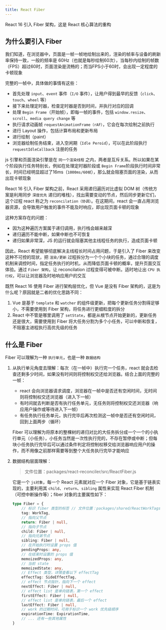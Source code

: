```yaml
---
title: React Fiber
---
```


React 16 引入 Fiber 架构，这是 React 核心算法的重构

## 为什么要引入 Fiber

我们知道，在浏览器中，页面是一帧一帧地绘制出来的，渲染的帧率与设备的刷新率保持一致，一般的频率是 60Hz（也就是每秒绘制60次），当每秒内绘制的帧数（FPS）超过60时，页面渲染是流畅的；而当FPS小于60时，会出现一定程度的卡顿现象

完整的一帧中，具体做的事情有这些：

- 首先处理 `input`、`event` 事件（`I/O` 事件），让用户得到最早的反馈（`click`、`touch`、`wheel` 等）
- 接下来处理定时器，检查定时器是否到时间，并执行对应的回调
- 处理 `Begin Frame`（开始帧），即每一帧的事件，包括 `window.resize`、`scroll`、`media query change` 等
- 执行请求动画帧 `requestAnimationFrame（rAF）`，它会在每次绘制之前执行
- 进行 Layout 操作，包括计算布局和更新布局
- 进行绘制（paint）
- 浏览器绘制任务结束，进入空闲期（`Idle Peroid`），可以在此阶段执行 `requestIdleCallback` 注册的任务

js 引擎和页面渲染引擎是在 `同一个渲染线程` 之内，两者是互斥关系。所以如果在某个阶段执行任务特别长，例如在处理定时器阶段或 `Begin Frame`阶段执行时间非常长，时间已经明显超过了16ms（`1000ms/60帧`），那么就会阻塞页面的渲染，从而出现卡顿现象

React 16 引入 Fiber 架构之前，React 采用递归遍历对比虚拟 DOM 树（传统方案是利用同步 `深度优先` 递归的堆栈），找出需要变动的节点，然后同步更新它们，这个过程 react 称之为 `reconcilation（协调）`。在这期间，react 会一直占用浏览器资源，会导致用户触发的事件不能及时响应，即出现页面卡顿的现象

这种方案存在的问题：

- 因为这种遍历方案属于递归调用，执行栈会越来越深
- 递归遍历不能中断，如果中断也不可恢复
- 递归如果非常深，JS 的运行就会阻塞其他主线程任务的执行，造成页面卡顿

因此，React 希望能够彻底解决主线程长时间占用问题，于是引入了 Fiber 来改变这种不可控的现状，把 `渲染/更新` 过程拆分为一个个小块的任务，通过合理的调度机制来调控时间，指定任务执行的时机，从而降低页面卡顿的概率，提升页面交互体验。通过 `Fiber 架构`，让 reconcilation 过程变得可被中断。适时地让出 `CPU 执行权`，可以让浏览器及时地响应用户的交互

既然 React 16 使用 Fiber 进行架构层优化，但 Vue 是没有 Fiber 架构的，这是为什么呢？原因就是二者的优化思路不同：

1. Vue 是基于 `template` 和 `watcher` 的组件级更新，把每个更新任务分割得足够小，不需要使用到 Fiber 架构，将任务进行更细粒度的拆分
2. React 中不管是哪里调用了 `setState`，都是从根节点开始更新的，更新任务还是很大，需要使用到 Fiber 将大任务分割为多个小任务，可以中断和恢复，不阻塞主进程执行高优先级的任务

## 什么是 Fiber

Fiber 可以理解为一种 `执行单元`，也是一种 `数据结构`

1. 从执行单元角度去理解：每次（在一帧中）执行完一个任务，react 就会去检查还剩多少时间，如果没有时间则将控制权交还给浏览器。结合上面的完整的一帧：

    - react 会向浏览器请求调度，浏览器在一帧中是否还有空闲时间，无时间则将控制权交还浏览器（进入下一帧）
    - 有时间就去判断是否有执行任务单元，无任务则将控制权交还浏览器（响应用户操作或等待进入下一帧）
    - 有任务执行任务单元，执行完毕后再次检测这一帧中是否还有空闲时间，回到上面两步（循环）

    Fiber 可以理解为将原本的整棵树的递归对比的大任务拆分成一个一个的小执行单元（小任务），小任务当然是一次性执行完的，不存在暂停或中断；但每块小任务执行完毕后可以通过条件判定将控制权移交给浏览器响应用户的操作，而不用像之前那样需要等到整个大任务执行完毕才能响应

2. 数据结构层面理解：

    > 文件位置：packages/react-reconciler/src/ReactFiber.js

    它是一个 `js对象`，每一个 React 元素就对应一个 Fiber 对象，它是基于链表实现的，主要利用其 `child`、`return`、`sibling` 属性来实现 React Fiber 机制（可控中断操作等）；fiber 对象的主要属性如下：

    ```ts
    type Fiber = {
        // 标识 fiber 类型的标签 // 文件位置：packages/shared/ReactWorkTags.js
        tag: WorkTag,
        // 指向父节点
        return: Fiber | null,
        // 指向子节点
        child: Fiber | null,
        // 指向兄弟节点
        sibling: Fiber | null,
        // 在开始执行时设置 props 值
        pendingProps: any,
        // 在结束时设置的 props 值
        memoizedProps: any,
        // 当前 state
        memoizedState: any,
        // Effect 类型，详情查看以下 effectTag
        effectTag: SideEffectTag,
        // effect 节点指针，指向下一个 effect
        nextEffect: Fiber | null,
        // effect list 是单向链表，第一个 effect
        firstEffect: Fiber | null,
        // effect list 是单向链表，最后一个 effect
        lastEffect: Fiber | null,
        // work 的过期时间，可用于标识一个 work 优先级顺序
        expirationTime: ExpirationTime,
        // ... 还有一些其他属性
    }
    ```
